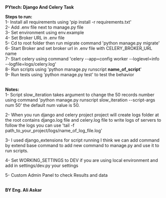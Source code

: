 **PYtech: Django And Celery Task** <br />

**Steps to run:** <br />
1- Install all requirements using 'pip install -r requirements.txt'<br />
2- Add .env file next to manage.py file <br />
3- Set environment  using env.example <br />
4- Set Broker URL in .env file <br />
5- Cd to root folder then run migrate command 'python manage.py migrate' <br />
6- Start Broker and set broker url in .env file with CELERY_BROKER_URL name <br />
7- Start celery using command 'celery --app=config worker --loglevel=info --logfile=logs/celery.log' <br />
8- Run scripts using 'python manage.py runscript **name_of_script**' <br />
9- Run tests using 'python manage.py test' to test the behavior <br /> <br />

**Notes:** <br />
1- Script slow_iteration takes argument to change the 50 records number using command 
'python manage.py runscript slow_iteration --script-args num 50'
the default num value is 50. <br />

2- When you run django and celery project project will create logs folder at the root
contains django.log file and celery.log file to write logs of servers
to follow the logs you can use 'tail -f path_to_your_project/logs/name_of_log_file.log' <br />

3- I used django_extensions for script running I think we can add command by extend base command
to add new command to manage.py and use it to run scripts. <br />

4- Set WORKING_SETTINGS to DEV if you are using local environment and add in settings/dev.py your settings <br />

5- Custom Admin Panel to check Results and data <br /> <br />


**BY Eng. Ali Askar**